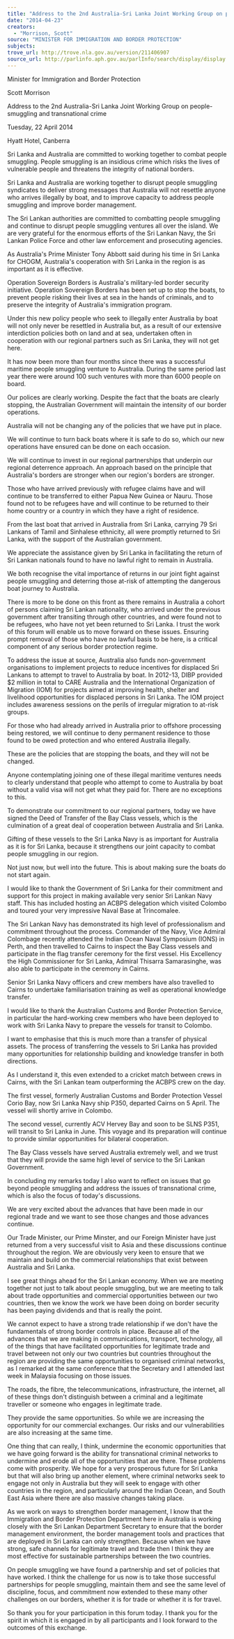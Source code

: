 ```yaml
---
title: "Address to the 2nd Australia-Sri Lanka Joint Working Group on people-smuggling and transnational crime, Canberra"
date: "2014-04-23"
creators:
  - "Morrison, Scott"
source: "MINISTER FOR IMMIGRATION AND BORDER PROTECTION"
subjects:
trove_url: http://trove.nla.gov.au/version/211406907
source_url: http://parlinfo.aph.gov.au/parlInfo/search/display/display.w3p;query=Id%3A%22media/pressrel/3126471%22
---
```


 Minister for Immigration and Border Protection 

 Scott Morrison 

 Address to the 2nd Australia-Sri Lanka Joint Working Group on  people-smuggling and transnational crime 

 Tuesday, 22 April 2014 

 Hyatt Hotel, Canberra 

 Sri Lanka and Australia are committed to working together to combat people  smuggling. People smuggling is an insidious crime which risks the lives of vulnerable  people and threatens the integrity of national borders. 

 Sri Lanka and Australia are working together to disrupt people smuggling syndicates  to deliver strong messages that Australia will not resettle anyone who arrives illegally  by boat, and to improve capacity to address people smuggling and improve border  management. 

 The Sri Lankan authorities are committed to combatting people smuggling and  continue to disrupt people smuggling ventures all over the island. We are very  grateful for the enormous efforts of the Sri Lankan Navy, the Sri Lankan Police Force  and other law enforcement and prosecuting agencies. 

 As Australia's Prime Minister Tony Abbott said during his time in Sri Lanka for  CHOGM, Australia's cooperation with Sri Lanka in the region is as important as it is  effective. 

 Operation Sovereign Borders is Australia's military-led border security initiative.  Operation Sovereign Borders has been set up to stop the boats, to prevent people  risking their lives at sea in the hands of criminals, and to preserve the integrity of  Australia's immigration program. 

 Under this new policy people who seek to illegally enter Australia by boat will not  only never be resettled in Australia but, as a result of our extensive interdiction  policies both on land and at sea, undertaken often in cooperation with our regional  partners such as Sri Lanka, they will not get here. 

 It has now been more than four months since there was a successful maritime  people smuggling venture to Australia. During the same period last year there were  around 100 such ventures with more than 6000 people on board. 

 Our polices are clearly working. Despite the fact that the boats are clearly stopping,  the Australian Government will maintain the intensity of our border operations. 

 Australia will not be changing any of the policies that we have put in place. 

 We will continue to turn back boats where it is safe to do so, which our new  operations have ensured can be done on each occasion. 

 We will continue to invest in our regional partnerships that underpin our regional  deterrence approach. An approach based on the principle that Australia's borders  are stronger when our region's borders are stronger. 

 Those who have arrived previously with refugee claims have and will continue to be  transferred to either Papua New Guinea or Nauru. Those found not to be refugees  have and will continue to be returned to their home country or a country in which  they have a right of residence. 

 From the last boat that arrived in Australia from Sri Lanka, carrying 79 Sri Lankans of  Tamil and Sinhalese ethnicity, all were promptly returned to Sri Lanka, with the  support of the Australian government. 

 We appreciate the assistance given by Sri Lanka in facilitating the return of Sri  Lankan nationals found to have no lawful right to remain in Australia. 

 We both recognise the vital importance of returns in our joint fight against people  smuggling and deterring those at-risk of attempting the dangerous boat journey to  Australia. 

 There is more to be done on this front as there remains in Australia a cohort of  persons claiming Sri Lankan nationality, who arrived under the previous government  after transiting through other countries, and were found not to be refugees, who have  not yet been returned to Sri Lanka. I trust the work of this forum will enable us to  move forward on these issues. Ensuring prompt removal of those who have no  lawful basis to be here, is a critical component of any serious border protection  regime. 

 To address the issue at source, Australia also funds non-government organisations  to implement projects to reduce incentives for displaced Sri Lankans to attempt to  travel to Australia by boat. In 2012-13, DIBP provided $2 million in total to CARE  Australia and the International Organization of Migration (IOM) for projects aimed at  improving health, shelter and livelihood opportunities for displaced persons in Sri  Lanka. The IOM project includes awareness sessions on the perils of irregular  migration to at-risk groups. 

 For those who had already arrived in Australia prior to offshore processing being  restored, we will continue to deny permanent residence to those found to be owed  protection and who entered Australia illegally. 

 These are the policies that are stopping the boats, and they will not be changed. 

 Anyone contemplating joining one of these illegal maritime ventures needs to clearly  understand that people who attempt to come to Australia by boat without a valid visa  will not get what they paid for. There are no exceptions to this. 

 To demonstrate our commitment to our regional partners, today we have signed the  Deed of Transfer of the Bay Class vessels, which is the culmination of a great deal of  cooperation between Australia and Sri Lanka. 

 Gifting of these vessels to the Sri Lanka Navy is as important for Australia as it is for  Sri Lanka, because it strengthens our joint capacity to combat people smuggling in  our region. 

 Not just now, but well into the future. This is about making sure the boats do not start  again. 

 I would like to thank the Government of Sri Lanka for their commitment and support  for this project in making available very senior Sri Lankan Navy staff. This has  included hosting an ACBPS delegation which visited Colombo and toured your very  impressive Naval Base at Trincomalee. 

 The Sri Lankan Navy has demonstrated its high level of professionalism and  commitment throughout the process. Commander of the Navy, Vice Admiral  Colombage recently attended the Indian Ocean Naval Symposium (IONS) in Perth,  and then travelled to Cairns to inspect the Bay Class vessels and participate in the  flag transfer ceremony for the first vessel. His Excellency the High Commissioner for  Sri Lanka, Admiral Thisarra Samarasinghe, was also able to participate in the  ceremony in Cairns. 

 Senior Sri Lanka Navy officers and crew members have also travelled to Cairns to  undertake familiarisation training as well as operational knowledge transfer. 

 I would like to thank the Australian Customs and Border Protection Service, in  particular the hard-working crew members who have been deployed to work with Sri  Lanka Navy to prepare the vessels for transit to Colombo. 

 I want to emphasise that this is much more than a transfer of physical assets. The  process of transferring the vessels to Sri Lanka has provided many opportunities for  relationship building and knowledge transfer in both directions. 

 As I understand it, this even extended to a cricket match between crews in Cairns,  with the Sri Lankan team outperforming the ACBPS crew on the day. 

 The first vessel, formerly Australian Customs and Border Protection Vessel Corio  Bay, now Sri Lanka Navy ship P350, departed Cairns on 5 April. The vessel will  shortly arrive in Colombo. 

 The second vessel, currently ACV Hervey Bay and soon to be SLNS P351, will  transit to Sri Lanka in June. This voyage and its preparation will continue to provide  similar opportunities for bilateral cooperation. 

 The Bay Class vessels have served Australia extremely well, and we trust that they  will provide the same high level of service to the Sri Lankan Government. 

 In concluding my remarks today I also want to reflect on issues that go beyond  people smuggling and address the issues of transnational crime, which is also the  focus of today's discussions. 

 We are very excited about the advances that have been made in our regional trade  and we want to see those changes and those advances continue. 

 Our Trade Minister, our Prime Minster, and our Foreign Minister have just returned  from a very successful visit to Asia and these discussions continue throughout the  region. We are obviously very keen to ensure that we maintain and build on the  commercial relationships that exist between Australia and Sri Lanka. 

 I see great things ahead for the Sri Lankan economy. When we are meeting together  not just to talk about people smuggling, but we are meeting to talk about trade  opportunities and commercial opportunities between our two countries, then we  know the work we have been doing on border security has been paying dividends  and that is really the point. 

 We cannot expect to have a strong trade relationship if we don't have the  fundamentals of strong border controls in place. Because all of the advances that we  are making in communications, transport, technology, all of the things that have  facilitated opportunities for legitimate trade and travel between not only our two  countries but countries throughout the region are providing the same opportunities to  organised criminal networks, as I remarked at the same conference that the  Secretary and I attended last week in Malaysia focusing on those issues. 

 The roads, the fibre, the telecommunications, infrastructure, the internet, all of these  things don't distinguish between a criminal and a legitimate traveller or someone who  engages in legitimate trade. 

 They provide the same opportunities. So while we are increasing the opportunity for  our commercial exchanges. Our risks and our vulnerabilities are also increasing at  the same time. 

 One thing that can really, I think, undermine the economic opportunities that we have  going forward is the ability for transnational criminal networks to undermine and  erode all of the opportunities that are there. These problems come with prosperity.  We hope for a very prosperous future for Sri Lanka but that will also bring up another  element, where criminal networks seek to engage not only in Australia but they will  seek to engage with other countries in the region, and particularly around the Indian  Ocean, and South East Asia where there are also massive changes taking place. 

 As we work on ways to strengthen border management, I know that the Immigration  and Border Protection Department here in Australia is working closely with the Sri  Lankan Department Secretary to ensure that the border management environment,  the border management tools and practices that are deployed in Sri Lanka can only  strengthen. Because when we have strong, safe channels for legitimate travel and  trade then I think they are most effective for sustainable partnerships between the  two countries. 

 On people smuggling we have found a partnership and set of policies that have  worked. I think the challenge for us now is to take those successful partnerships for  people smuggling, maintain them and see the same level of discipline, focus, and  commitment now extended to these many other challenges on our borders, whether  it is for trade or whether it is for travel. 

 So thank you for your participation in this forum today. I thank you for the spirit in  which it is engaged in by all participants and I look forward to the outcomes of this  exchange. 

 

